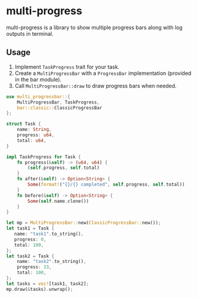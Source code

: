 # multi-progress

multi-progress is a library to show multiple progress bars along with log outputs in terminal.

## Usage

1. Implement `TaskProgress` trait for your task.
2. Create a `MultiProgressBar` with a `ProgressBar` implementation (provided in the bar module).
3. Call `MultiProgressBar::draw` to draw progress bars when needed.

```rust
use multi_progressbar::{
    MultiProgressBar, TaskProgress,
    bar::classic::ClassicProgressBar
};

struct Task {
    name: String,
    progress: u64,
    total: u64,
}

impl TaskProgress for Task {
    fn progress(&self) -> (u64, u64) {
        (self.progress, self.total)
    }
    fn after(&self) -> Option<String> {
        Some(format!("{}/{} completed", self.progress, self.total))
    }
    fn before(&self) -> Option<String> {
        Some(self.name.clone())
    }
}

let mp = MultiProgressBar::new(ClassicProgressBar::new());
let task1 = Task {
   name: "task1".to_string(),
   progress: 0,
   total: 100,
};
let task2 = Task {
    name: "task2".to_string(),
    progress: 33,
    total: 100,
};
let tasks = vec![task1, task2];
mp.draw(&tasks).unwrap();
```